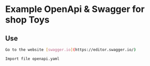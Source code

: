 # Example OpenApi & Swagger for shop Toys

## Use

```sh
Go to the website [swagger.io](https://editor.swagger.io/) 

Import file openapi.yaml

